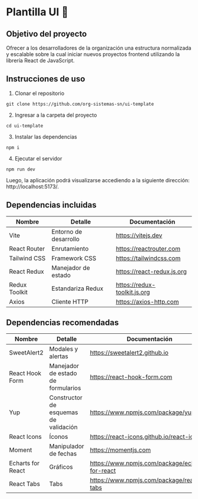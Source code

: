 # Plantilla UI 🚀
<!-- <img src="src/assets/sn-logos/insignia.png" height="230"> -->

## Objetivo del proyecto

Ofrecer a los desarrolladores de la organización una estructura normalizada y escalable sobre la cual iniciar nuevos proyectos frontend utilizando la librería React de JavaScript.

## Instrucciones de uso

1. Clonar el repositorio

```
git clone https://github.com/org-sistemas-sn/ui-template
```

2. Ingresar a la carpeta del proyecto

```
cd ui-template
```

3. Instalar las dependencias

```
npm i
```

4. Ejecutar el servidor

```
npm run dev
```

Luego, la aplicación podrá visualizarse accediendo a la siguiente dirección: http://localhost:5173/.

## Dependencias incluidas

| Nombre        | Detalle               | Documentación                |
| ------------- | --------------------- | ---------------------------- |
| Vite          | Entorno de desarrollo | https://vitejs.dev           |
| React Router  | Enrutamiento          | https://reactrouter.com      |
| Tailwind CSS  | Framework CSS         | https://tailwindcss.com      |
| React Redux   | Manejador de estado   | https://react-redux.js.org   |
| Redux Toolkit | Estandariza Redux     | https://redux-toolkit.js.org |
| Axios         | Cliente HTTP          | https://axios-http.com       |

## Dependencias recomendadas

| Nombre            | Detalle                               | Documentación                                   |
| ----------------- | ------------------------------------- | ----------------------------------------------- |
| SweetAlert2       | Modales y alertas                     | https://sweetalert2.github.io                   |
| React Hook Form   | Manejador de estado de formularios    | https://react-hook-form.com                     |
| Yup               | Constructor de esquemas de validación | https://www.npmjs.com/package/yup               |
| React Icons       | Íconos                                | https://react-icons.github.io/react-icons       |
| Moment            | Manipulador de fechas                 | https://momentjs.com                            |
| Echarts for React | Gráficos                              | https://www.npmjs.com/package/echarts-for-react |
| React Tabs | Tabs | https://www.npmjs.com/package/react-tabs |

